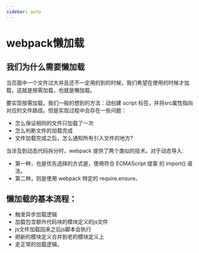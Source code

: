 ```yaml
---
sidebar: auto
---
```


# webpack懒加载

## 我们为什么需要懒加载
当页面中一个文件过大并且还不一定用的到的时候，我们希望在使用的时候才加载，这就是按需加载，也就是懒加载。

要实现按需加载，我们一般的想到的方法：动创建 script 标签，并将src属性指向对应的文件路径。但是实现过程中会存在一些问题：
- 怎么保证相同的文件只加载了一次
- 怎么判断文件的加载完成
- 文件加载完成之后，怎么通知所有引入文件的地方?

当涉及到动态代码拆分时，webpack 提供了两个类似的技术。对于动态导入:
- 第一种，也是优先选择的方式是，使用符合 ECMAScript 提案 的 import() 语法。
- 第二种，则是使用 webpack 特定的 require.ensure。

## 懒加载的基本流程：
- 触发异步加载逻辑
- 加载包含额外代码块的模块定义的js文件
- js文件加载回来之后js脚本会执行
- 把新的模块定义合并到老的模块定义上
- 走正常的加载逻辑。



